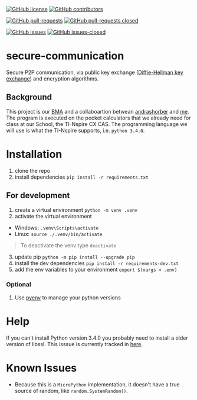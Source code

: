 [![GitHub license](https://img.shields.io/github/license/tillstud/secure-communication)](https://github.com/tillstud/secure-communication/blob/master/LICENSE)
[![GitHub contributors](https://img.shields.io/github/contributors/tillstud/secure-communication)](https://github.com/tillstud/secure-communication/graphs/contributors)

[![GitHub pull-requests](https://img.shields.io/github/issues-pr/tillstud/secure-communication)](https://github.com/tillstud/secure-communication/pulls)
[![GitHub pull-requests closed](https://img.shields.io/github/issues-pr-closed/tillstud/secure-communication)](https://github.com/tillstud/secure-communication/pulls)
<!-- [![PRs Welcome](https://img.shields.io/badge/PRs-welcome-brightgreen.svg?style=flat-square)](http://makeapullrequest.com) -->

[![GitHub issues](https://img.shields.io/github/issues/tillstud/secure-communication)](https://github.com/tillstud/secure-communication/issues)
[![GitHub issues-closed](https://img.shields.io/github/issues-closed/tillstud/secure-communication)](https://github.com/tillstud/secure-communication/issues?q=is%3Aissue+is%3Aclosed)

# secure-communication
Secure P2P communication, via public key exchange ([Diffie-Hellman key exchange](https://en.wikipedia.org/wiki/Diffie%E2%80%93Hellman_key_exchange)) and encryption algorithms.

## Background
This project is our [BMA](https://www.bms-zuerich.ch/schule/aktivitaeten/berufsmaturitaetsarbeiten) and a collaboartion betwean [andrashorber](https://github.com/andrashorber) and [me](https://github.com/tillstud).
The program is executed on the pocket calculators that we already need for class at our School, the TI-Nspire CX CAS.
The programming language we will use is what the TI-Nspire supports, i.e. `python 3.4.0`.

# Installation
1. clone the repo
2. install dependencies
`pip install -r requirements.txt`

## For development
1. create a virtual environment
`python -m venv .venv`
2. activate the virtual environment
- Windows: `.venv\Scripts\activate`
- Linux: `source ./.venv/bin/activate`
> To deactivate the venv type `deactivate`
3. update pip
`python -m pip install --upgrade pip`
4. install the dev dependencies
`pip install -r requirements-dev.txt`
5. add the env variables to your environment
`export $(xargs < .env)`

### Optional
1. Use [pyenv](https://github.com/pyenv/pyenv) to manage your python versions


# Help
If you can't install Python version 3.4.0 you probably need to install a older version of libssl.
This isssue is currently tracked in [here](https://github.com/pyenv/pyenv/issues/945).

# Known Issues
- Because this is a `MicroPython` implementation, it doesn't have a true source of random, like `random.SystemRandom()`.
